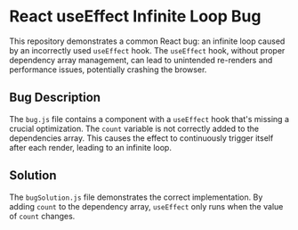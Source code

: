 # React useEffect Infinite Loop Bug

This repository demonstrates a common React bug: an infinite loop caused by an incorrectly used `useEffect` hook.  The `useEffect` hook, without proper dependency array management, can lead to unintended re-renders and performance issues, potentially crashing the browser.

## Bug Description
The `bug.js` file contains a component with a `useEffect` hook that's missing a crucial optimization. The `count` variable is not correctly added to the dependencies array. This causes the effect to continuously trigger itself after each render, leading to an infinite loop. 

## Solution
The `bugSolution.js` file demonstrates the correct implementation.  By adding `count` to the dependency array, `useEffect` only runs when the value of `count` changes.